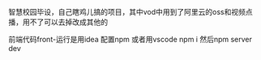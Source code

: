 智慧校园毕设，自己瞎鸡儿搞的项目，其中vod中用到了阿里云的oss和视频点播，用不了可以去掉改成其他的

前端代码front-运行是用idea 配置npm   或者用vscode  npm i   然后npm server dev

